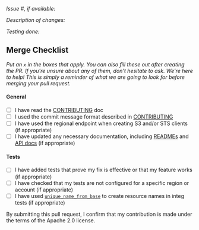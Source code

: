 *Issue #, if available:*

*Description of changes:*

*Testing done:*

## Merge Checklist

_Put an `x` in the boxes that apply. You can also fill these out after creating the PR. If you're unsure about any of them, don't hesitate to ask. We're here to help! This is simply a reminder of what we are going to look for before merging your pull request._

#### General

- [ ] I have read the [CONTRIBUTING](https://github.com/aws/sagemaker-python-sdk/blob/master/CONTRIBUTING.md) doc
- [ ] I used the commit message format described in [CONTRIBUTING](https://github.com/aws/sagemaker-python-sdk/blob/master/CONTRIBUTING.md#committing-your-change)
- [ ] I have used the regional endpoint when creating S3 and/or STS clients (if appropriate)
- [ ] I have updated any necessary documentation, including [READMEs](https://github.com/aws/sagemaker-python-sdk/blob/master/README.rst) and [API docs](https://github.com/aws/sagemaker-python-sdk/tree/master/doc) (if appropriate)

#### Tests

- [ ] I have added tests that prove my fix is effective or that my feature works (if appropriate)
- [ ] I have checked that my tests are not configured for a specific region or account (if appropriate)
- [ ] I have used [`unique_name_from_base`](https://github.com/aws/sagemaker-python-sdk/blob/master/src/sagemaker/utils.py#L77) to create resource names in integ tests (if appropriate)

By submitting this pull request, I confirm that my contribution is made under the terms of the Apache 2.0 license.

